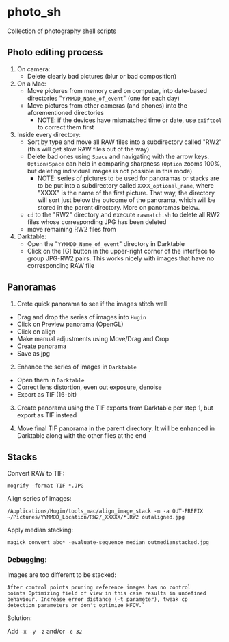 # photo_sh
Collection of photography shell scripts

## Photo editing process
 1. On camera:
    * Delete clearly bad pictures (blur or bad composition)
 2. On a Mac:
    * Move pictures from memory card on computer, into date-based directories "`YYMMDD_Name_of_event`" (one for each day)
    * Move pictures from other cameras (and phones) into the aforementioned directories
      * NOTE: if the devices have mismatched time or date, use `exiftool` to correct them first
 3. Inside every directory:
    * Sort by type and move all RAW files into a subdirectory called "RW2" (this will get slow RAW files out of the way)
    * Delete bad ones using `Space` and navigating with the arrow keys. `Option+Space` can help in comparing sharpness (`Option` zooms 100%, but deleting individual images is not possible in this mode)
      * NOTE: series of pictures to be used for panoramas or stacks are to be put into a subdirectory called `XXXX_optional_name`, where "XXXX" is the name of the first picture. That way, the directory will sort just below the outcome of the panorama, which will be stored in the parent directory. More on panoramas below. 
    * `cd` to the "RW2" directory and execute `rawmatch.sh` to delete all RW2 files whose corresponding JPG has been deleted
    * move remaining RW2 files from 
 4. Darktable:
    * Open the "`YYMMDD_Name_of_event`" directory in Darktable
    * Click on the [G] button in the upper-right corner of the interface to group JPG-RW2 pairs. This works nicely with images that have no corresponding RAW file

## Panoramas
1. Crete quick panorama to see if the images stitch well
 * Drag and drop the series of images into `Hugin`
 * Click on Preview panorama (OpenGL)
 * Click on align
 * Make manual adjustments using Move/Drag and Crop
 * Create panorama
 * Save as jpg

2. Enhance the series of images in `Darktable`
 * Open them in `Darktable`
 * Correct lens distortion, even out exposure, denoise
 * Export as TIF (16-bit)
 
3. Create panorama using the TIF exports from Darktable per step 1, but export as TIF instead

4. Move final TIF panorama in the parent directory. It will be enhanced in Darktable along with the other files at the end

## Stacks

Convert RAW to TIF:

    mogrify -format TIF *.JPG
    
Align series of images:

    /Applications/Hugin/tools_mac/align_image_stack -m -a OUT-PREFIX ~/Pictures/YYMMDD_Location/RW2/_XXXXX/*.RW2 outaligned.jpg

Apply median stacking:

    magick convert abc* -evaluate-sequence median outmedianstacked.jpg
    
### Debugging:

Images are too different to be stacked:

    After control points pruning reference images has no control
    points Optimizing field of view in this case results in undefined
    behaviour. Increase error distance (-t parameter), tweak cp
    detection parameters or don't optimize HFOV.`

Solution:

Add `-x -y -z` and/or `-c 32`
